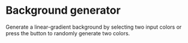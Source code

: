 # Background generator

Generate a linear-gradient background by selecting two input colors or press the button to randomly generate two colors.
